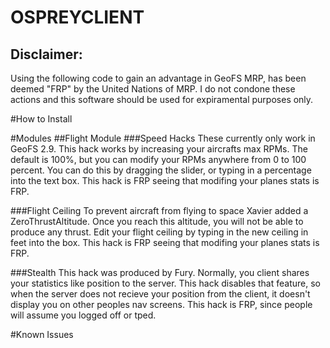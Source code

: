 # OSPREYCLIENT
## Disclaimer:
Using the following code to gain an advantage in GeoFS MRP, has been deemed "FRP" by the United Nations of MRP.
I do not condone these actions and this software should be used for expiramental purposes only.

#How to Install

#Modules
##Flight Module
###Speed Hacks
These currently only work in GeoFS 2.9. This hack works by increasing your aircrafts max RPMs.
The default is 100%, but you can modify your RPMs anywhere from 0 to 100 percent.
You can do this by dragging the slider, or typing in a percentage into the text box.
This hack is FRP seeing that modifing your planes stats is FRP.

###Flight Ceiling
To prevent aircraft from flying to space Xavier added a ZeroThrustAltitude. Once you reach this altitude, you will not be able to produce any thrust.
Edit your flight ceiling by typing in the new ceiling in feet into the box.
This hack is FRP seeing that modifing your planes stats is FRP.

###Stealth
This hack was produced by Fury.
Normally, you client shares your statistics like position to the server. This hack disables that feature, so when the server does not recieve your position from the client,
it doesn't display you on other peoples nav screens. This hack is FRP, since people will assume you logged off or tped.

#Known Issues
